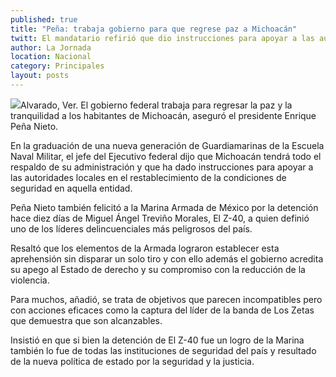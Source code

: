 ```yaml
---
published: true
title: "Peña: trabaja gobierno para que regrese paz a Michoacán"
twitt: El mandatario refirió que dio instrucciones para apoyar a las autoridades locales en el restablecimiento de las condiciones de seguridad en la entidad
author: La Jornada
location: Nacional
category: Principales
layout: posts
---
```


![](http://i.imgur.com/ThJmnuGm.jpg)Alvarado, Ver. El gobierno federal trabaja para regresar la paz y la tranquilidad a los habitantes de Michoacán, aseguró el presidente Enrique Peña Nieto.

En la graduación de una nueva generación de Guardiamarinas de la Escuela Naval Militar, el jefe del Ejecutivo federal dijo que Michoacán tendrá todo el respaldo de su administración y que ha dado instrucciones para apoyar a las autoridades locales en el restablecimiento de la condiciones de seguridad en aquella entidad.

Peña Nieto también felicitó a la Marina Armada de México por la detención hace diez días de Miguel Ángel Treviño Morales, El Z-40, a quien definió uno de los líderes delincuenciales más peligrosos del país.

Resaltó que los elementos de la Armada lograron establecer esta aprehensión sin disparar un solo tiro y con ello además el gobierno acredita su apego al Estado de derecho y su compromiso con la reducción de la violencia.

Para muchos, añadió, se trata de objetivos que parecen incompatibles pero con acciones eficaces como la captura del líder de la banda de Los Zetas que demuestra que son alcanzables.

Insistió en que si bien la detención de El Z-40 fue un logro de la Marina también lo fue de todas las instituciones de seguridad del país y resultado de la nueva política de estado por la seguridad y la justicia.
